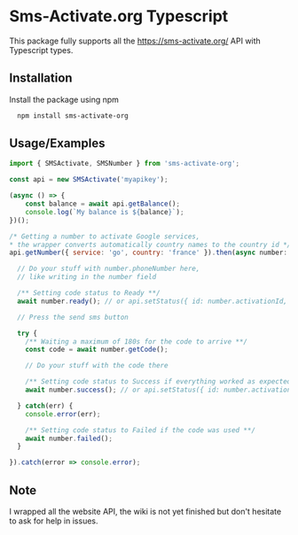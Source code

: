 # Sms-Activate.org Typescript

This package fully supports all the https://sms-activate.org/ API with Typescript types.

## Installation

Install the package using npm

```bash
  npm install sms-activate-org
```

## Usage/Examples

```javascript
import { SMSActivate, SMSNumber } from 'sms-activate-org';

const api = new SMSActivate('myapikey');

(async () => {
    const balance = await api.getBalance();
    console.log(`My balance is ${balance}`);
})();

/* Getting a number to activate Google services,
* the wrapper converts automatically country names to the country id */
api.getNumber({ service: 'go', country: 'france' }).then(async number: SMSNumber => {

  // Do your stuff with number.phoneNumber here,
  // like writing in the number field

  /** Setting code status to Ready **/
  await number.ready(); // or api.setStatus({ id: number.activationId, status: EActivationSetStatus.Ready });

  // Press the send sms button

  try {
    /** Waiting a maximum of 180s for the code to arrive **/
    const code = await number.getCode();

    // Do your stuff with the code there

    /** Setting code status to Success if everything worked as expected **/
    await number.success(); // or api.setStatus({ id: number.activationId, status: EActivationSetStatus.Success });

  } catch(err) {
    console.error(err);

    /** Setting code status to Failed if the code was used **/
    await number.failed();
  }

}).catch(error => console.error);
```

## Note

I wrapped all the website API, the wiki is not yet finished but don't hesitate to ask for help in issues.
